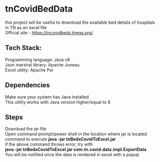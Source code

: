 # **tnCovidBedData**  </br>
this project will be useful to download the available bed details of hospitals in TN as an excel file </br>
Official site - https://tncovidbeds.tnega.org/

## **Tech Stack:**  </br> 
Programming language: Java v8 </br>
Json marshal library: Apache Juneau  </br>
Excel utility: Apache Poi  </br>

## **Dependencies**
Make sure your system has Java installed.   </br>
This utility works with Java version higher/equal to 8  </br>

## **Steps**
Download the jar file   </br>
Open command prompt/power shell in the location where jar is located  </br>
command to execute **java -jar tnBedsCovidToExcel.jar**  </br>
if the above command throws error, try with   </br>
**java -jar tnBedsCovidToExcel.jar com.tn.covid.data.impl.ExportData**  </br>
You will be notified once the data is rendered in excel with a popup  </br>  </br>
